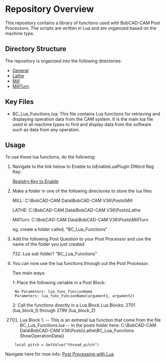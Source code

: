 # Repository Overview

This repository contains a library of functions used with BobCAD-CAM Post Processors. 
The scripts are written in Lua and are organized based on the machine type. 

## Directory Structure

The repository is organized into the following directories:

- [General](Posts/General)
- [Lathe](Posts/Lathe)
- [Mill](Posts/Mill)
- [MillTurn](Posts/MillTurn)

## Key Files

- BC_Lua_Functions.lua: This file contains Lua functions for retrieving and displaying operation data from the CAM system. 
It is the main lua file used in all machine types to find and 
display data from the software such as data from any operation.

## Usage

To use these lua functions, do the following:

1. Navigate to the link below to Enable to IsEnableLuaPlugin DWord Reg Key:

    [Registry Key to Enable](https://bobcad.com/components/webhelp/BC_Lua/RegistryKeytoEnable.html)

2. Make a folder in one of the following directories to store the lua files

    MILL: C:\BobCAD-CAM Data\BobCAD-CAM V36\Posts\Mill

    LATHE: C:\BobCAD-CAM Data\BobCAD-CAM V36\Posts\Lathe

    MillTurn: C:\BobCAD-CAM Data\BobCAD-CAM V36\Posts\MillTurn

    eg. create a folder called, "BC_Lua_Functions" 

3. Add the following Post Question to your Post Processor and use the name of the folder you just created

    732\. Lua sub folder? "BC_Lua_Functions" 

4. You can now use the lua functions through out the Post Processor. 

    Two main ways:

    1: Place the following variable in a Post Block:
    
        No Parameters: lua_func_FuncionName
        Parameters: lua_func_FuncionName(argument1, argument2)

    2: Call the functions directly in a Lua Block
    Lua Blocks: 2701 (lua_block_1) through 2799 (lua_block_2)

    2701. Lua Block 1.
        -- This is an extrenal lua function that come from the file BC_Lua_Functions.lua
        -- in the posts folder here: C:\BobCAD-CAM Data\BobCAD-CAM V36\Posts\Lathe\BC_Lua_Functions 
        ShowOperationData()

        local pitch = GetValue("thread_pitch")



Navigate here for moe info:
[Post Processing with Lua](https://bobcad.com/components/webhelp/BC_Lua/PostProcessing.html)

